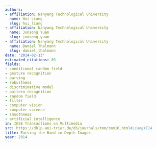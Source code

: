 ```yaml
---
authors:
- affiliation: Nanyang Technological University
  name: Hui Liang
  slug: hui_liang
- affiliation: Nanyang Technological University
  name: Junsong Yuan
  slug: junsong_yuan
- affiliation: Nanyang Technological University
  name: Daniel Thalmann
  slug: daniel_thalmann
date: '2014-02-13'
estimated_citations: 89
fields:
- conditional random field
- gesture recognition
- parsing
- robustness
- discriminative model
- pattern recognition
- random field
- filter
- computer vision
- computer science
- smoothness
- artificial intelligence
in: IEEE Transactions on Multimedia
src: https://dblp.uni-trier.de/db/journals/tmm/tmm16.html#LiangYT14
title: Parsing the Hand in Depth Images
year: 2014
---
```

